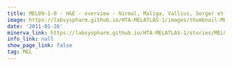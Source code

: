 ```yaml
---
title: MEL09-1-0 - H&E - overview - Nirmal, Maliga, Vallius, Sorger et al., 2021
image: https://labsyspharm.github.io/HTA-MELATLAS-1/images/thumbnail-MEL09-1-0-he-overview.jpg
date: '2011-01-26'
minerva_link: https://labsyspharm.github.io/HTA-MELATLAS-1/stories/MEL09-1-0-he-overview.html
info_link: null
show_page_link: false
tag: MEL
---
```

